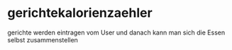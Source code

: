 # gerichtekalorienzaehler
gerichte werden eintragen vom User und danach kann man sich die Essen selbst zusammenstellen 
